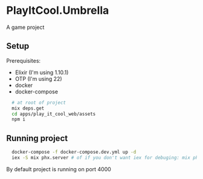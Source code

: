 # PlayItCool.Umbrella

A game project

## Setup

Prerequisites:

- Elixir (I'm using 1.10.1)
- OTP (I'm using 22)
- docker
- docker-compose

```bash
  # at root of project
  mix deps.get
  cd apps/play_it_cool_web/assets
  npm i
```

## Running project

```bash
  docker-compose -f docker-compose.dev.yml up -d
  iex -S mix phx.server # of if you don't want iex for debuging: mix phx.server
```

By default project is running on port 4000

